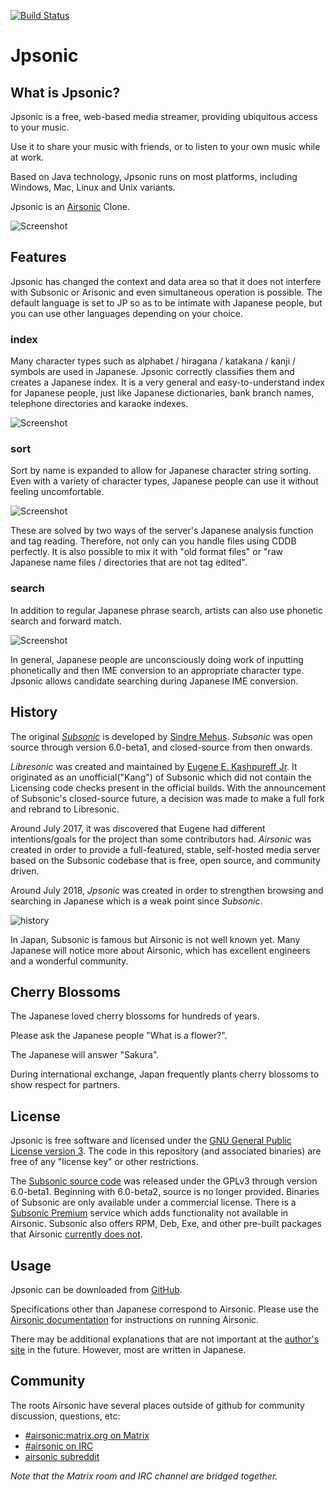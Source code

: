 <!--
# README.md
# jpsonic/jpsonic
-->
[![Build Status](https://travis-ci.org/tesshucom/jpsonic.svg?branch=master)](https://travis-ci.org/tesshucom/jpsonic)

Jpsonic
========

What is Jpsonic?
-----------------

Jpsonic is a free, web-based media streamer, providing ubiquitous access to your music.

Use it to share your music with friends, or to listen to your own music while at work.

Based on Java technology, Jpsonic runs on most platforms, including Windows, Mac, Linux and Unix variants.

Jpsonic is an [Airsonic](https://github.com/airsonic/airsonic) Clone.

![Screenshot](contrib/assets/screenshot.png)

Features
-----------------

Jpsonic has changed the context and data area so that it does not interfere with Subsonic or Arisonic and even simultaneous operation is possible.
The default language is set to JP so as to be intimate with Japanese people, but you can use other languages ​​depending on your choice.

### index

Many character types such as alphabet / hiragana / katakana / kanji / symbols are used in Japanese.
Jpsonic correctly classifies them and creates a Japanese index.
It is a very general and easy-to-understand index for Japanese people, just like Japanese dictionaries, bank branch names, telephone directories and karaoke indexes.

![Screenshot](contrib/assets/jp-index.png)

### sort

Sort by name is expanded to allow for Japanese character string sorting.
Even with a variety of character types, Japanese people can use it without feeling uncomfortable.

![Screenshot](contrib/assets/jp-sort.png)

These are solved by two ways of the server's Japanese analysis function and tag reading.
Therefore, not only can you handle files using CDDB perfectly.
It is also possible to mix it with "old format files" or "raw Japanese name files / directories that are not tag edited".

### search

In addition to regular Japanese phrase search, artists can also use phonetic search and forward match.

![Screenshot](contrib/assets/jp-search.jpg)

In general, Japanese people are unconsciously doing work of inputting phonetically and then IME conversion to an appropriate character type.
Jpsonic allows candidate searching during Japanese IME conversion.

History
-----

The original *[Subsonic](http://www.subsonic.org/)* is developed by [Sindre Mehus](mailto:sindre@activeobjects.no). *Subsonic* was open source through version 6.0-beta1, and closed-source from then onwards.

*Libresonic* was created and maintained by [Eugene E. Kashpureff Jr](mailto:eugene@kashpureff.org). It originated as an unofficial("Kang") of Subsonic which did not contain the Licensing code checks present in the official builds. With the announcement of Subsonic's closed-source future, a decision was made to make a full fork and rebrand to Libresonic.

Around July 2017, it was discovered that Eugene had different intentions/goals for the project than some contributors had. 
*Airsonic* was created in order to provide a full-featured, stable, self-hosted media server based on the Subsonic codebase that is free, open source, and community driven.

Around July 2018, *Jpsonic* was created in order to strengthen browsing and searching in Japanese which is a weak point since *Subsonic*.

![history](contrib/assets/history.png)

In Japan, Subsonic is famous but Airsonic is not well known yet.
Many Japanese will notice more about Airsonic, which has excellent engineers and a wonderful community.

Cherry Blossoms
-----

The Japanese loved cherry blossoms for hundreds of years.

Please ask the Japanese people "What is a flower?".

The Japanese will answer "Sakura".

During international exchange, Japan frequently plants cherry blossoms to show respect for partners.

License
-------

Jpsonic is free software and licensed under the [GNU General Public License version 3](http://www.gnu.org/copyleft/gpl.html). The code in this repository (and associated binaries) are free of any "license key" or other restrictions.

The [Subsonic source code](https://github.com/airsonic/subsonic-svn) was released under the GPLv3 through version 6.0-beta1. Beginning with 6.0-beta2, source is no longer provided. Binaries of Subsonic are only available under a commercial license. There is a [Subsonic Premium](http://www.subsonic.org/pages/premium.jsp) service which adds functionality not available in Airsonic. Subsonic also offers RPM, Deb, Exe, and other pre-built packages that Airsonic [currently does not](https://github.com/airsonic/airsonic/issues/65).


Usage
-----

Jpsonic can be downloaded from
[GitHub](https://github.com/jpsonic/jpsonic/releases).

Specifications other than Japanese correspond to Airsonic.
Please use the [Airsonic documentation](https://airsonic.github.io/docs/) for instructions on running Airsonic.

There may be additional explanations that are not important at the [author's site](https://tesshu.com/jpsonic/) in the future.
However, most are written in Japanese.

Community
---------

The roots Airsonic have several places outside of github for community discussion, questions, etc:

- [#airsonic:matrix.org on Matrix](https://matrix.to/#/#airsonic:matrix.org)
- [#airsonic on IRC](http://webchat.freenode.net?channels=%23airsonic)
- [airsonic subreddit](https://www.reddit.com/r/airsonic)

*Note that the Matrix room and IRC channel are bridged together.*

